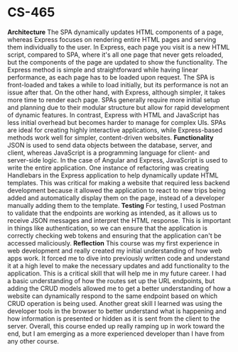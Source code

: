 # CS-465

**Architecture**
The SPA dynamically updates HTML components of a page, whereas Express focuses on rendering entire HTML pages and serving them individually to the user. In Express, each page you visit is a new HTML script, compared to SPA, where it's all one page that never gets reloaded, but the components of the page are updated to show the functionality. The Express method is simple and straightforward while having linear performance, as each page has to be loaded upon request.
The SPA is front-loaded and takes a while to load initially, but its performance is not an issue after that. On the other hand, with Express, although simpler, it takes more time to render each page. SPAs generally require more initial setup and planning due to their modular structure but allow for rapid development of dynamic features. In contrast, Express with HTML and JavaScript has less initial overhead but becomes harder to manage for complex UIs. SPAs are ideal for creating highly interactive applications, while Express-based methods work well for simpler, content-driven websites.
**Functionality**
JSON is used to send data objects between the database, server, and client, whereas JavaScript is a programming language for client- and server-side logic. In the case of Angular and Express, JavaScript is used to write the entire application.
One instance of refactoring was creating Handlebars in the Express application to help dynamically update HTML templates. This was critical for making a website that required less backend development because it allowed the application to react to new trips being added and automatically display them on the page, instead of a developer manually adding them to the template.
**Testing**
For testing, I used Postman to validate that the endpoints are working as intended, as it allows us to receive JSON messages and interpret the HTML response. This is important in things like authentication, so we can ensure that the application is correctly checking web tokens and ensuring that the application can't be accessed maliciously.
**Reflection**
This course was my first experience in web development and really created my initial understanding of how web apps work. It forced me to dive into previously written code and understand it at a high level to make the necessary updates and add functionality to the application. This is a critical skill that will help me in my future career. I had a basic understanding of how the routes set up the URL endpoints, but adding the CRUD models allowed me to get a better understanding of how a website can dynamically respond to the same endpoint based on which CRUD operation is being used. Another great skill I learned was using the developer tools in the browser to better understand what is happening and how information is presented or hidden as it is sent from the client to the server. Overall, this course ended up really ramping up in work toward the end, but I am emerging as a more experienced developer than I have from any other course.
